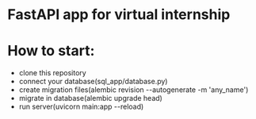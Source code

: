 # FastAPI app for virtual internship

# How to start:

- clone this repository
- connect your database(sql_app/database.py)
- create migration files(alembic revision --autogenerate -m 'any_name')
- migrate in database(alembic upgrade head)
- run server(uvicorn main:app --reload)




